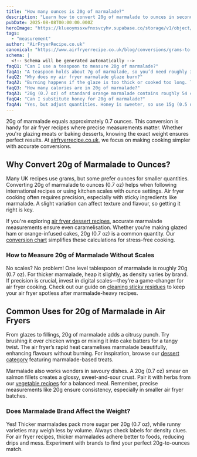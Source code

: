 ```yaml
---
title: "How many ounces is 20g of marmalade?"
description: "Learn how to convert 20g of marmalade to ounces in seconds. Perfect for air fryer recipes and precise measurements!"
pubDate: 2025-08-08T00:00:00.000Z
heroImage: "https://klueoymssxwfnxsvcyhv.supabase.co/storage/v1/object/public/Shmucket/20g-marmalade-to-ounces.webp"
tags:
  - "measurement"
author: "AirFryerRecipe.co.uk"
canonical: "https://www.airfryerrecipe.co.uk/blog/conversions/grams-to-ounces/20g-marmalade-to-ounces"
schema: |
  <!-- Schema will be generated automatically -->
faqQ1: "Can I use a teaspoon to measure 20g of marmalade?"
faqA1: "A teaspoon holds about 7g of marmalade, so you’d need roughly 3 teaspoons for 20g (0.7 oz). For accuracy, slightly overfill each spoon. This method works for quick fixes, but scales are best for air fryer recipes requiring precision."
faqQ2: "Why does my air fryer marmalade glaze burn?"
faqA2: "Burning happens if the glaze is too thick or cooked too long. Thin 20g of marmalade with a splash of water before brushing. Air fry at 160°C for shorter intervals, checking every 2 minutes to prevent overcooking."
faqQ3: "How many calories are in 20g of marmalade?"
faqA3: "20g (0.7 oz) of standard orange marmalade contains roughly 54 calories, mostly from sugars. Light versions may have fewer. For healthier air fryer recipes, use sparingly or opt for reduced-sugar brands."
faqQ4: "Can I substitute honey for 20g of marmalade?"
faqA4: "Yes, but adjust quantities. Honey is sweeter, so use 15g (0.5 oz) instead of 20g. Add citrus zest to mimic marmalade’s tang. Note that honey caramelises faster in air fryers, so reduce cooking time slightly."
---
```

<p>20g of marmalade equals approximately 0.7 ounces. This conversion is handy for air fryer recipes where precise measurements matter. Whether you're glazing meats or baking desserts, knowing the exact weight ensures perfect results. At <a href=https://www.airfryerrecipe.co.uk>airfryerrecipe.co.uk</a>, we focus on making cooking simpler with accurate conversions.</p>  

<h2>Why Convert 20g of Marmalade to Ounces?</h2>  
<p>Many UK recipes use grams, but some prefer ounces for smaller quantities. Converting 20g of marmalade to ounces (0.7 oz) helps when following international recipes or using kitchen scales with ounce settings. Air fryer cooking often requires precision, especially with sticky ingredients like marmalade. A slight variation can affect texture and flavour, so getting it right is key.</p>  

<p>If you're exploring <a href=https://www.airfryerrecipe.co.uk/recipes>air fryer dessert recipes</a>, accurate marmalade measurements ensure even caramelisation. Whether you're making glazed ham or orange-infused cakes, 20g (0.7 oz) is a common quantity. Our <a href=https://www.airfryerrecipe.co.uk/air-fryer-conversion-chart>conversion chart</a> simplifies these calculations for stress-free cooking.</p>  

<h3>How to Measure 20g of Marmalade Without Scales</h3>  
<p>No scales? No problem! One level tablespoon of marmalade is roughly 20g (0.7 oz). For thicker marmalade, heap it slightly, as density varies by brand. If precision is crucial, invest in digital scales—they’re a game-changer for air fryer cooking. Check out our guide on <a href=https://www.airfryerrecipe.co.uk/air-fryer-cleaner>cleaning sticky residues</a> to keep your air fryer spotless after marmalade-heavy recipes.</p>  

<h2>Common Uses for 20g of Marmalade in Air Fryers</h2>  
<p>From glazes to fillings, 20g of marmalade adds a citrusy punch. Try brushing it over chicken wings or mixing it into cake batters for a tangy twist. The air fryer’s rapid heat caramelises marmalade beautifully, enhancing flavours without burning. For inspiration, browse our <a href=https://www.airfryerrecipe.co.uk/recipe-category/dessert>dessert category</a> featuring marmalade-based treats.</p>  

<p>Marmalade also works wonders in savoury dishes. A 20g (0.7 oz) smear on salmon fillets creates a glossy, sweet-and-sour crust. Pair it with herbs from our <a href=https://www.airfryerrecipe.co.uk/recipe-category/vegetables>vegetable recipes</a> for a balanced meal. Remember, precise measurements like 20g ensure consistency, especially in smaller air fryer batches.</p>  

<h3>Does Marmalade Brand Affect the Weight?</h3>  
<p>Yes! Thicker marmalades pack more sugar per 20g (0.7 oz), while runny varieties may weigh less by volume. Always check labels for density clues. For air fryer recipes, thicker marmalades adhere better to foods, reducing drips and mess. Experiment with brands to find your perfect 20g-to-ounces match.</p>
